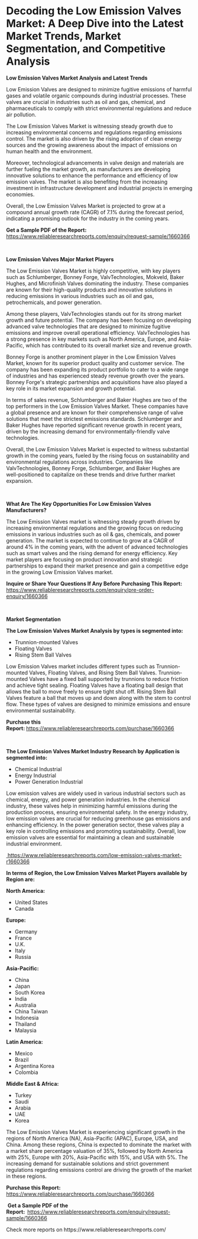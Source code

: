 <p><h1>Decoding the Low Emission Valves Market: A Deep Dive into the Latest Market Trends, Market Segmentation, and Competitive Analysis</h1></p><p><strong>Low Emission Valves Market Analysis and Latest Trends</strong></p>
<p><p>Low Emission Valves are designed to minimize fugitive emissions of harmful gases and volatile organic compounds during industrial processes. These valves are crucial in industries such as oil and gas, chemical, and pharmaceuticals to comply with strict environmental regulations and reduce air pollution.</p><p>The Low Emission Valves Market is witnessing steady growth due to increasing environmental concerns and regulations regarding emissions control. The market is also driven by the rising adoption of clean energy sources and the growing awareness about the impact of emissions on human health and the environment.</p><p>Moreover, technological advancements in valve design and materials are further fueling the market growth, as manufacturers are developing innovative solutions to enhance the performance and efficiency of low emission valves. The market is also benefiting from the increasing investment in infrastructure development and industrial projects in emerging economies.</p><p>Overall, the Low Emission Valves Market is projected to grow at a compound annual growth rate (CAGR) of 7.1% during the forecast period, indicating a promising outlook for the industry in the coming years.</p></p>
<p><strong>Get a Sample PDF of the Report:&nbsp;</strong> <a href="https://www.reliableresearchreports.com/enquiry/request-sample/1660366">https://www.reliableresearchreports.com/enquiry/request-sample/1660366</a></p>
<p>&nbsp;</p>
<p><strong>Low Emission Valves Major Market Players</strong></p>
<p><p>The Low Emission Valves Market is highly competitive, with key players such as Schlumberger, Bonney Forge, ValvTechnologies, Mokveld, Baker Hughes, and Microfinish Valves dominating the industry. These companies are known for their high-quality products and innovative solutions in reducing emissions in various industries such as oil and gas, petrochemicals, and power generation.</p><p>Among these players, ValvTechnologies stands out for its strong market growth and future potential. The company has been focusing on developing advanced valve technologies that are designed to minimize fugitive emissions and improve overall operational efficiency. ValvTechnologies has a strong presence in key markets such as North America, Europe, and Asia-Pacific, which has contributed to its overall market size and revenue growth.</p><p>Bonney Forge is another prominent player in the Low Emission Valves Market, known for its superior product quality and customer service. The company has been expanding its product portfolio to cater to a wide range of industries and has experienced steady revenue growth over the years. Bonney Forge's strategic partnerships and acquisitions have also played a key role in its market expansion and growth potential.</p><p>In terms of sales revenue, Schlumberger and Baker Hughes are two of the top performers in the Low Emission Valves Market. These companies have a global presence and are known for their comprehensive range of valve solutions that meet the strictest emissions standards. Schlumberger and Baker Hughes have reported significant revenue growth in recent years, driven by the increasing demand for environmentally-friendly valve technologies.</p><p>Overall, the Low Emission Valves Market is expected to witness substantial growth in the coming years, fueled by the rising focus on sustainability and environmental regulations across industries. Companies like ValvTechnologies, Bonney Forge, Schlumberger, and Baker Hughes are well-positioned to capitalize on these trends and drive further market expansion.</p></p>
<p>&nbsp;</p>
<p><strong>What Are The Key Opportunities For Low Emission Valves Manufacturers?</strong></p>
<p><p>The Low Emission Valves market is witnessing steady growth driven by increasing environmental regulations and the growing focus on reducing emissions in various industries such as oil & gas, chemicals, and power generation. The market is expected to continue to grow at a CAGR of around 4% in the coming years, with the advent of advanced technologies such as smart valves and the rising demand for energy efficiency. Key market players are focusing on product innovation and strategic partnerships to expand their market presence and gain a competitive edge in the growing Low Emission Valves market.</p></p>
<p><strong>Inquire or Share Your Questions If Any Before Purchasing This Report:</strong> <a href="https://www.reliableresearchreports.com/enquiry/pre-order-enquiry/1660366">https://www.reliableresearchreports.com/enquiry/pre-order-enquiry/1660366</a></p>
<p>&nbsp;</p>
<p><strong>Market Segmentation</strong></p>
<p><strong>The Low Emission Valves Market Analysis by types is segmented into:</strong></p>
<p><ul><li>Trunnion-mounted Valves</li><li>Floating Valves</li><li>Rising Stem Ball Valves</li></ul></p>
<p><p>Low Emission Valves market includes different types such as Trunnion-mounted Valves, Floating Valves, and Rising Stem Ball Valves. Trunnion-mounted Valves have a fixed ball supported by trunnions to reduce friction and achieve tight sealing. Floating Valves have a floating ball design that allows the ball to move freely to ensure tight shut off. Rising Stem Ball Valves feature a ball that moves up and down along with the stem to control flow. These types of valves are designed to minimize emissions and ensure environmental sustainability.</p></p>
<p><strong>Purchase this Report:&nbsp;</strong><a href="https://www.reliableresearchreports.com/purchase/1660366">https://www.reliableresearchreports.com/purchase/1660366</a></p>
<p>&nbsp;</p>
<p><strong>The Low Emission Valves Market Industry Research by Application is segmented into:</strong></p>
<p><ul><li>Chemical Industrial</li><li>Energy Industrial</li><li>Power Generation Industrial</li></ul></p>
<p><p>Low emission valves are widely used in various industrial sectors such as chemical, energy, and power generation industries. In the chemical industry, these valves help in minimizing harmful emissions during the production process, ensuring environmental safety. In the energy industry, low emission valves are crucial for reducing greenhouse gas emissions and enhancing efficiency. In the power generation sector, these valves play a key role in controlling emissions and promoting sustainability. Overall, low emission valves are essential for maintaining a clean and sustainable industrial environment.</p></p>
<p><a href="https://www.reliableresearchreports.com/low-emission-valves-market-r1660366">&nbsp;https://www.reliableresearchreports.com/low-emission-valves-market-r1660366</a></p>
<p><strong>In terms of Region, the Low Emission Valves Market Players available by Region are:</strong></p>
<p>
    <p> <strong> North America: </strong>
        <ul>
            <li>United States</li>
            <li>Canada</li>
        </ul>
        </p> 
    <p> <strong> Europe: </strong>
        <ul>
            <li>Germany</li>
            <li>France</li>
            <li>U.K.</li>
            <li>Italy</li>
            <li>Russia</li>
        </ul>
        </p> 
    <p> <strong> Asia-Pacific: </strong>
        <ul>
            <li>China</li>
            <li>Japan</li>
            <li>South Korea</li>
            <li>India</li>
            <li>Australia</li>
            <li>China Taiwan</li>
            <li>Indonesia</li>
            <li>Thailand</li>
            <li>Malaysia</li>
        </ul>
        </p> 
    <p> <strong> Latin America: </strong>
        <ul>
            <li>Mexico</li>
            <li>Brazil</li>
            <li>Argentina Korea</li>
            <li>Colombia</li>
        </ul>
        </p> 
    <p> <strong> Middle East & Africa: </strong>
        <ul>
            <li>Turkey</li>
            <li>Saudi</li>
            <li>Arabia</li>
            <li>UAE</li>
            <li>Korea</li>
        </ul>
    </p>
    </p>
<p><p>The Low Emission Valves Market is experiencing significant growth in the regions of North America (NA), Asia-Pacific (APAC), Europe, USA, and China. Among these regions, China is expected to dominate the market with a market share percentage valuation of 35%, followed by North America with 25%, Europe with 20%, Asia-Pacific with 15%, and USA with 5%. The increasing demand for sustainable solutions and strict government regulations regarding emissions control are driving the growth of the market in these regions.</p></p>
<p><strong>Purchase this Report: </strong><a href="https://www.reliableresearchreports.com/purchase/1660366">https://www.reliableresearchreports.com/purchase/1660366</a></p>
<p>&nbsp;<strong>Get a Sample PDF of the Report:&nbsp;&nbsp;</strong><a href="https://www.reliableresearchreports.com/enquiry/request-sample/1660366">https://www.reliableresearchreports.com/enquiry/request-sample/1660366</a></p>
<p><strong></strong></p>
<p>Check more reports on https://www.reliableresearchreports.com/</p>